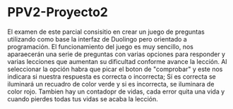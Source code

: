 # PPV2-Proyecto2
El examen de este parcial consisitio en crear un juego de preguntas utilizando como base la interfaz de Duolingo pero orientado a programación.
El funcionamiento del juego es muy sencillo, nos aparaecerán una serie de preguntas con varias opciones para responder y varias lecciones
que aumentan su dificultad conforme avance la lección. Al seleccionar la opción 
habra que picar el boton de "comprobar" y este nos indicara si nuestra respuesta es correcta o incorrecta; Sí es correcta se iluminará un recuadro 
de color verde y si es incorrecta, se iluminara de color rojo. Tambien hay un contadopr de vidas, cada error quita una vida y cuando pierdes todas 
tus vidas se acaba la lección.
